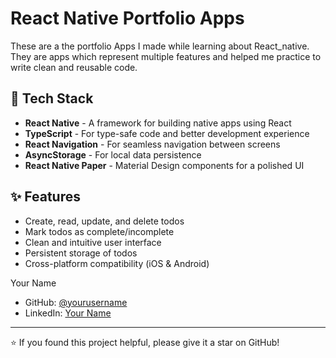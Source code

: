 # React Native Portfolio Apps

These are a the portfolio Apps I made while learning about React_native.
They are apps which represent multiple features and helped me practice to write clean and reusable code.
## 🚀 Tech Stack

- **React Native** - A framework for building native apps using React
- **TypeScript** - For type-safe code and better development experience
- **React Navigation** - For seamless navigation between screens
- **AsyncStorage** - For local data persistence
- **React Native Paper** - Material Design components for a polished UI

## ✨ Features

- Create, read, update, and delete todos
- Mark todos as complete/incomplete
- Clean and intuitive user interface
- Persistent storage of todos
- Cross-platform compatibility (iOS & Android)

Your Name
- GitHub: [@yourusername](link-to-github)
- LinkedIn: [Your Name](link-to-linkedin)

---

⭐️ If you found this project helpful, please give it a star on GitHub!
